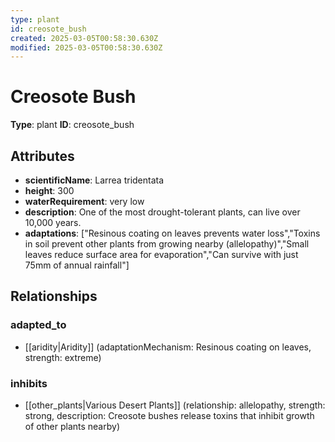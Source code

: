 ```yaml
---
type: plant
id: creosote_bush
created: 2025-03-05T00:58:30.630Z
modified: 2025-03-05T00:58:30.630Z
---
```


# Creosote Bush

**Type**: plant
**ID**: creosote_bush

## Attributes

- **scientificName**: Larrea tridentata
- **height**: 300
- **waterRequirement**: very low
- **description**: One of the most drought-tolerant plants, can live over 10,000 years.
- **adaptations**: ["Resinous coating on leaves prevents water loss","Toxins in soil prevent other plants from growing nearby (allelopathy)","Small leaves reduce surface area for evaporation","Can survive with just 75mm of annual rainfall"]

## Relationships

### adapted_to

- [[aridity|Aridity]] (adaptationMechanism: Resinous coating on leaves, strength: extreme)

### inhibits

- [[other_plants|Various Desert Plants]] (relationship: allelopathy, strength: strong, description: Creosote bushes release toxins that inhibit growth of other plants nearby)

